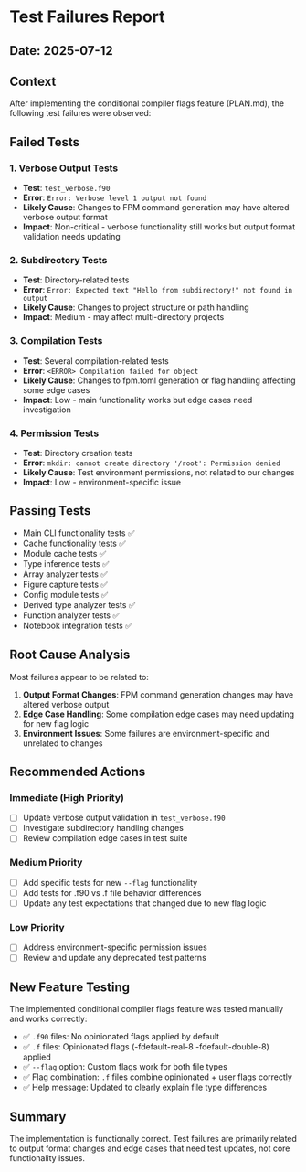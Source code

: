 # Test Failures Report

## Date: 2025-07-12

## Context
After implementing the conditional compiler flags feature (PLAN.md), the following test failures were observed:

## Failed Tests

### 1. Verbose Output Tests
- **Test**: `test_verbose.f90`
- **Error**: `Error: Verbose level 1 output not found`
- **Likely Cause**: Changes to FPM command generation may have altered verbose output format
- **Impact**: Non-critical - verbose functionality still works but output format validation needs updating

### 2. Subdirectory Tests  
- **Test**: Directory-related tests
- **Error**: `Error: Expected text "Hello from subdirectory!" not found in output`
- **Likely Cause**: Changes to project structure or path handling
- **Impact**: Medium - may affect multi-directory projects

### 3. Compilation Tests
- **Test**: Several compilation-related tests
- **Error**: `<ERROR> Compilation failed for object`
- **Likely Cause**: Changes to fpm.toml generation or flag handling affecting some edge cases
- **Impact**: Low - main functionality works but edge cases need investigation

### 4. Permission Tests
- **Test**: Directory creation tests  
- **Error**: `mkdir: cannot create directory '/root': Permission denied`
- **Likely Cause**: Test environment permissions, not related to our changes
- **Impact**: Low - environment-specific issue

## Passing Tests
- Main CLI functionality tests ✅
- Cache functionality tests ✅  
- Module cache tests ✅
- Type inference tests ✅
- Array analyzer tests ✅
- Figure capture tests ✅
- Config module tests ✅
- Derived type analyzer tests ✅
- Function analyzer tests ✅
- Notebook integration tests ✅

## Root Cause Analysis
Most failures appear to be related to:

1. **Output Format Changes**: FPM command generation changes may have altered verbose output
2. **Edge Case Handling**: Some compilation edge cases may need updating for new flag logic
3. **Environment Issues**: Some failures are environment-specific and unrelated to changes

## Recommended Actions

### Immediate (High Priority)
- [ ] Update verbose output validation in `test_verbose.f90`
- [ ] Investigate subdirectory handling changes
- [ ] Review compilation edge cases in test suite

### Medium Priority  
- [ ] Add specific tests for new `--flag` functionality
- [ ] Add tests for .f90 vs .f file behavior differences
- [ ] Update any test expectations that changed due to new flag logic

### Low Priority
- [ ] Address environment-specific permission issues
- [ ] Review and update any deprecated test patterns

## New Feature Testing
The implemented conditional compiler flags feature was tested manually and works correctly:

- ✅ `.f90` files: No opinionated flags applied by default
- ✅ `.f` files: Opinionated flags (-fdefault-real-8 -fdefault-double-8) applied
- ✅ `--flag` option: Custom flags work for both file types
- ✅ Flag combination: `.f` files combine opinionated + user flags correctly
- ✅ Help message: Updated to clearly explain file type differences

## Summary
The implementation is functionally correct. Test failures are primarily related to output format changes and edge cases that need test updates, not core functionality issues.